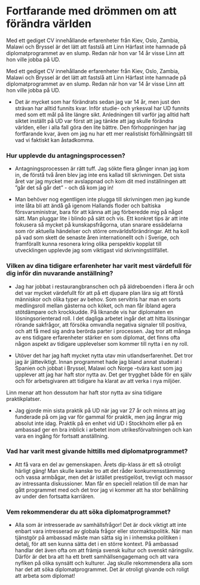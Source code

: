 # Fortfarande med drömmen om att förändra världen

Med ett gediget CV innehållande erfarenheter från Kiev, Oslo, Zambia, Malawi och Bryssel är det lätt att fastslå att Linn Härfast inte hamnade på diplomatprogrammet av en slump. Redan när hon var 14 år visse Linn att hon ville jobba på UD.

Med ett gediget CV innehållande erfarenheter från Kiev, Oslo, Zambia, Malawi och Bryssel är det lätt att fastslå att Linn Härfast inte hamnade på diplomatprogrammet av en slump. Redan när hon var 14 år visse Linn att hon ville jobba på UD.

- Det är mycket som har förändrats sedan jag var 14 år, men just den strävan har alltid funnits kvar. Inför studie- och yrkesval har UD funnits med som ett mål på lite längre sikt. Anledningen till varför jag alltid haft siktet inställt på UD var först att jag tänkte att jag skulle förändra världen, eller i alla fall göra den lite bättre. Den förhoppningen har jag fortfarande kvar, även om jag nu har ett mer realistiskt förhållningsätt till vad vi faktiskt kan åstadkomma.

### Hur upplevde du antagningsprocessen?

- Antagningsprocessen är rätt tuff. Jag sökte flera gånger innan jag kom in, de förstå två åren blev jag inte ens kallad till skrivningen. Det sista året var jag mycket mer avslappnad och kom dit med inställningen att ”går det så går det” - och då kom jag in!


- Man behöver nog egentligen inte plugga till skrivningen men jag kunde inte låta bli att ändå gå igenom Hallands floder och baltiska försvarsministrar, bara för att känna att jag förberedde mig på något sätt. Man pluggar lite i blindo på sätt och vis. Ett konkret tips är att inte fokusera så mycket på kunskapsfrågorna, utan snarare essädelarna som rör aktuella händelser och större omvärldsförändringar. Att ha koll på vad som skett de senaste åren internationellt och i Sverige, och framförallt kunna resonera kring olika perspektiv kopplat till utvecklingen upplevde jag som viktigast vid skrivningstillfället.

### Vilken av dina tidigare erfarenheter har varit mest värdefull för dig inför din nuvarande anställning?

- Jag har jobbat i restaurangbranschen och på äldreboenden i flera år och det var mycket värdefullt för att på ett djupare plan lära sig att förstå människor och olika typer av behov. Som servitris har man en sorts medlingsroll mellan gästerna och köket, och man får ibland agera stötdämpare och krockkudde. På liknande vis har diplomaten en lösningsorienterad roll. I det dagliga arbetet ingår det att hitta lösningar rörande sakfrågor, att försöka omvandla negativa signaler till positiva, och att få med sig andra berörda parter i processen. Jag tror att många av ens tidigare erfarenheter stärker en som diplomat, det finns ofta någon aspekt av tidigare upplevelser som kommer till nytta i en ny roll.

- Utöver det har jag haft mycket nytta utav min utlandserfarenhet. Det tror jag är jätteviktigt. Innan programmet hade jag bland annat studerat i Spanien och jobbat i Bryssel, Malawi och Norge –tvära kast som jag upplever att jag har haft stor nytta av. Det ger trygghet både för en själv och för arbetsgivaren att tidigare ha klarat av att verka i nya miljöer.

Linn menar att hon dessutom har haft stor nytta av sina tidigare praktikplatser.

- Jag gjorde min sista praktik på UD när jag var 27 år och minns att jag funderade på om jag var för gammal för praktik, men jag ångrar mig absolut inte idag. Praktik på en enhet vid UD i Stockholm eller på en ambassad ger en bra inblick i arbetet inom utrikesförvaltningen och kan vara en ingång för fortsatt anställning.

### Vad har varit mest givande hittills med diplomatprogrammet?

- Att få vara en del av gemenskapen. Årets dip-klass är ett så otroligt härligt gäng! Man skulle kanske tro att det råder konkurrensstämning och vassa armbågar, men det är istället prestigelöst, trevligt och massor av intressanta diskussioner. Man får en speciell relation till de man har gått programmet med och det tror jag vi kommer att ha stor behållning av under den fortsatta karriären.

### Vem rekommenderar du att söka diplomatprogrammet?

- Alla som är intresserade av samhällsfrågor! Det är dock viktigt att inte enbart vara intresserad av globala frågor eller stormaktspolitik. När man tjänstgör på ambassad måste man sätta sig in i inhemska politiken i detalj, för att sen kunna sätta det i en större kontext. På ambassad handlar det även ofta om att främja svensk kultur och svenskt näringsliv. Därför är det bra att ha ett brett samhällsengagemang och att vara nyfiken på olika synsätt och kulturer. Jag skulle rekommendera alla som har det att söka diplomatprogrammet. Det är otroligt givande och roligt att arbeta som diplomat!
